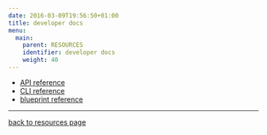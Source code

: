 ```yaml
---
date: 2016-03-09T19:56:50+01:00
title: developer docs
menu:
  main:
    parent: RESOURCES
    identifier: developer docs
    weight: 40
---
```


* [API reference](http://vamp.io/documentation/api-reference/)
* [CLI reference](http://vamp.io/documentation/cli-reference/)
* [blueprint reference](/blueprint/)

---------

[back to resources page](/resources/)